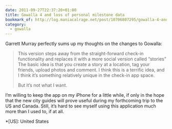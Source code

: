 ```yaml
---
date: 2011-09-27T22:37:20+01:00
title: Gowalla 4 and loss of personal milestone data
bookmark_of: http://log.maniacalrage.net/post/10706807295/gowalla-4-and-loss-of-personal-milestone-data
category:
  - gowalla
---
```


Garrett Murray perfectly sums up my thoughts on the changes to Gowalla:

> This version steps away from the straight-forward check-in functionality and replaces it with a more social version called “stories” The basic idea is that you create a story at a location, tag your friends, upload photos and comment. I think this is a terrific idea, and I think it’s something relatively unique in the check-in app space.
>
> But it’s not what I want.

I’m willing to keep the app on my iPhone for a little while, if only in the hope that the new city guides will prove useful during my forthcoming trip to the US and Canada. Still, it’s hard to see myself using this application much more than I used to, if at all.

*[US]: United States
